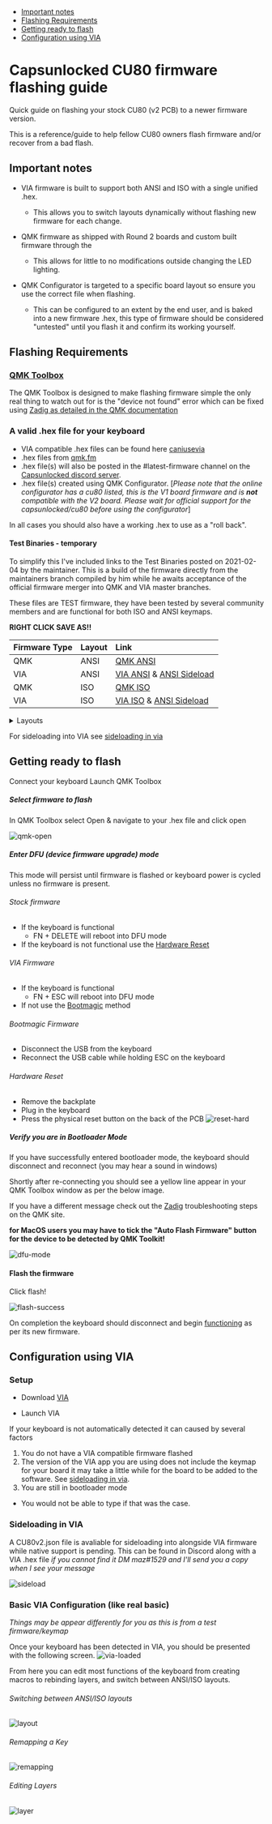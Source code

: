   * [Important notes](#important-notes)
  * [Flashing Requirements](#flashing-requirements)
  * [Getting ready to flash](#getting-ready-to-flash)
  * [Configuration using VIA](#configuration-using-via)

# Capsunlocked CU80 firmware flashing guide

Quick guide on flashing your stock CU80 (v2 PCB) to a newer firmware version.

This is a reference/guide to help fellow CU80 owners flash firmware and/or recover from a bad flash.

## Important notes

- VIA firmware is built to support both ANSI and ISO with a single unified .hex.
  - This allows you to switch layouts dynamically without flashing new firmware for each change.

- QMK firmware as shipped with Round 2 boards and custom built firmware through the 
  - This allows for little to no modifications outside changing the LED lighting.

- QMK Configurator is targeted to a specific board layout so ensure you use the correct file when flashing.
  - This can be configured to an extent by the end user, and is baked into a new firmware .hex, this type of firmware should be considered "untested" until you flash it and confirm its working yourself.


## Flashing Requirements


### [QMK Toolbox](https://github.com/qmk/qmk_toolbox/releases/latest)
The QMK Toolbox is designed to make flashing firmware simple the only real thing to watch out for is the "device not found" error which can be fixed using [Zadig as detailed in the QMK documentation](https://docs.qmk.fm/#/driver_installation_zadig)


### A valid .hex file for your keyboard

- VIA compatible .hex files can be found here [caniusevia](https://caniusevia.com/docs/download_firmware/)
- .hex files from [qmk.fm](https://qmk.fm)
- .hex file(s) will also be posted in the #latest-firmware channel on the [Capsunlocked discord server](https://discord.com/invite/c6Eytwc).
- .hex file(s) created using QMK Configurator. [*Please note that the online configurator has a cu80 listed, this is the V1 board firmware and is **not** compatible with the V2 board. Please wait for official support for the capsunlocked/cu80 before using the configurator*]

In all cases you should also have a working .hex to use as a "roll back". 

#### Test Binaries - temporary

To simplify this I've included links to the Test Binaries posted on 2021-02-04 by the maintainer.
This is a build of the firmware directly from the maintainers branch compiled by him while he awaits acceptance of the official firmware merger into QMK and VIA master branches.

These files are TEST firmware, they have been tested by several community members and are functional for both ISO and ANSI keymaps.


**RIGHT CLICK SAVE AS!!**

|Firmware Type |Layout|Link|
|:---|:---|:---|
|QMK|ANSI| [QMK ANSI](https://github.com/maz0r/cu80-flashguide/raw/main/test_binaries/QMK/capsunlocked_cu80_v2_ansi_default.hex) |
|VIA|ANSI| [VIA ANSI](https://github.com/maz0r/cu80-flashguide/raw/main/test_binaries/VIA/capsunlocked_cu80_v2_ansi_via.hex) & [ANSI Sideload](https://github.com/maz0r/cu80-flashguide/raw/main/test_binaries/VIA/cu80_v2_ansi.json) |
|QMK|ISO| [QMK ISO](https://github.com/maz0r/cu80-flashguide/raw/main/test_binaries/QMK/capsunlocked_cu80_v2_iso_default.hex) |
|VIA|ISO| [VIA ISO](https://github.com/maz0r/cu80-flashguide/raw/main/test_binaries/VIA/capsunlocked_cu80_v2_iso_via.hex) & [ANSI Sideload](https://github.com/maz0r/cu80-flashguide/raw/main/test_binaries/VIA/cu80_v2_iso.json) |


<details>
<summary>Layouts</summary>

![ansi_l1](img/ansi_v2_default_l1.jpg)
![ansi_l2](img/ansi_v2_default_l2.jpg)
![iso_l1](img/iso_v2_default_l1.jpg)
![iso_l2](img/iso_v2_default_l2.jpg)
</details>  



For sideloading into VIA see [sideloading in via](#sideloading-in-via)




## Getting ready to flash

Connect your keyboard
Launch QMK Toolbox

##### Select firmware to flash

In QMK Toolbox select Open & navigate to your .hex file and click open

![qmk-open](img/qmk-open.gif)


##### Enter DFU (device firmware upgrade) mode

This mode will persist until firmware is flashed or keyboard power is cycled unless no firmware is present.

###### Stock firmware

 - If the keyboard is functional  
    - FN + DELETE will reboot into DFU mode
 - If the keyboard is not functional use the [Hardware Reset](#hardware-reset)

###### VIA Firmware

 - If the keyboard is functional
   - FN + ESC will reboot into DFU mode
 - If not use the [Bootmagic](#bootmagic-firmware) method

###### Bootmagic Firmware

 - Disconnect the USB from the keyboard
 - Reconnect the USB cable while holding ESC on the keyboard

###### Hardware Reset

 - Remove the backplate
 - Plug in the keyboard
 - Press the physical reset button on the back of the PCB
![reset-hard](img/reset-hard.png)


##### Verify you are in Bootloader Mode

If you have successfully entered bootloader mode, the keyboard should disconnect and reconnect (you may hear a sound in windows) 

Shortly after re-connecting you should see a yellow line appear in your QMK Toolbox window as per the below image.

If you have a different message check out the [Zadig](https://docs.qmk.fm/#/driver_installation_zadig) troubleshooting steps on the QMK site.

**for MacOS users you may have to tick the "Auto Flash Firmware" button for the device to be detected by QMK Toolkit!**

![dfu-mode](img/dfu-mode.png)

#### Flash the firmware

Click flash!

![flash-success](img/flashing.gif)

On completion the keyboard should disconnect and begin <u>functioning</u> as per its new firmware.



## Configuration using VIA

### Setup
- Download [VIA](https://github.com/the-via/releases/releases/latest)

- Launch VIA
  

If your keyboard is not automatically detected it can caused by several factors

1. You do not have a VIA compatible firmware flashed
2. The version of the VIA app you are using does not include the keymap for your board it may take a little while for the board to be added to the software. See [sideloading in via](#sideloading-in-via).
3. You are still in bootloader mode
  - You would not be able to type if that was the case.


### Sideloading in VIA

A CU80v2.json file is avaliable for sideloading into alongside VIA firmware while native support is pending.
This can be found in Discord along with a VIA .hex file *if you cannot find it DM maz#1529 and I'll send you a copy when I see your message*

![sideload](img/sideload.gif)


### Basic VIA Configuration (like real basic)

*Things may be appear differently for you as this is from a test firmware/keymap*

Once your keyboard has been detected in VIA, you should be presented with the following screen.
![via-loaded](img/via-loaded.png)

From here you can edit most functions of the keyboard from creating macros to rebinding layers, and switch between ANSI/ISO layouts.

###### Switching between ANSI/ISO layouts


![layout](img/layout.gif)


###### Remapping a Key


![remapping](img/remap.gif)


###### Editing Layers


![layer](img/layer.gif)


